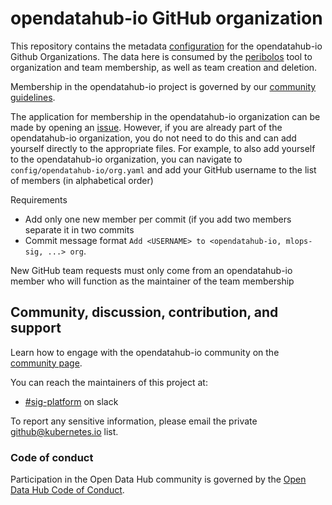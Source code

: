 # opendatahub-io GitHub organization

This repository contains the metadata [configuration](/config) for the opendatahub-io Github
Organizations. The data here is consumed by the
[peribolos](https://docs.prow.k8s.io/docs/components/cli-tools/peribolos/)
tool to organization and team membership, as well as team creation and deletion.

Membership in the opendatahub-io project is governed by our
[community guidelines](https://github.com/opendatahub-io/opendatahub-community/blob/main/community-membership.md).

The application for membership in the opendatahub-io organization can be made by opening an [issue](https://github.com/opendatahub-io/org-management/issues/new/choose).
However, if you are already part of the opendatahub-io organization, you do not need to do this and can add yourself directly to the appropriate files.
For example, to also add yourself to the opendatahub-io organization, you can navigate to `config/opendatahub-io/org.yaml` and add your GitHub username to the list of members (in alphabetical order)

Requirements

* Add only one new member per commit (if you add two members separate it in two commits
* Commit message format `Add <USERNAME> to <opendatahub-io, mlops-sig, ...> org`. 

New GitHub team requests must only come from an opendatahub-io member who will function as the maintainer of the team membership

## Community, discussion, contribution, and support

Learn how to engage with the opendatahub-io community on the
[community page](http://github.com/opendatahub-io/opendatahub-community/).

You can reach the maintainers of this project at:

- [#sig-platform](https://odh-io.slack.com/messages/sig-platform) on slack

To report any sensitive information, please email the private github@kubernetes.io list.

### Code of conduct

Participation in the Open Data Hub community is governed by the
[Open Data Hub Code of Conduct](https://github.com/opendatahub-io/opendatahub-community/blob/main/CODE_OF_CONDUCT.md).
